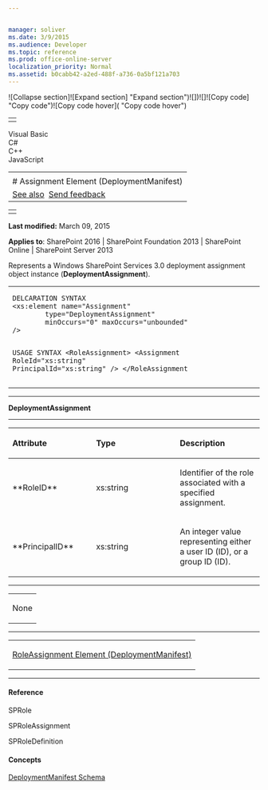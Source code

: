 ```yaml
---


manager: soliver
ms.date: 3/9/2015
ms.audience: Developer
ms.topic: reference
ms.prod: office-online-server
localization_priority: Normal
ms.assetid: b0cabb42-a2ed-488f-a736-0a5bf121a703
---
```


![Collapse
section]![Expand
section] "Expand section")![]()![])![]![]()![Copy
code] "Copy code")![Copy code
hover]( "Copy code hover")
<table>
<tbody>
<tr class="odd">
<td align="left"></td>
</tr>
</tbody>
</table>

Visual Basic  
C\#  
C++  
JavaScript  

<table>
<tbody>
<tr class="odd">
<td align="left"><span id="runningHeaderText"></span></td>
</tr>
<tr class="even">
<td align="left"># Assignment Element (DeploymentManifest)</td>
</tr>
<tr class="odd">
<td align="left"><a href="#seeAlsoToggle">See also</a>  <span id="headfeedbackarea" class="feedbackhead"><a href="javascript:SubmitFeedback(&#39;docthis@Microsoft.com&#39;,&#39;&#39;,&#39;&#39;,&#39;&#39;,&#39;1.0.18082.1225&#39;,&#39;%0\dThank%20you%20for%20your%20feedback.%20The%20developer%20writing%20teams%20use%20your%20feedback%20to%20improve%20documentation.%20While%20we%20are%20reviewing%20your%20feedback,%20we%20may%20send%20you%20e-mail%20to%20ask%20for%20clarification%20or%20feedback%20on%20a%20solution.%20We%20do%20not%20use%20your%20e-mail%20address%20for%20any%20other%20purpose%20and%20we%20delete%20it%20after%20we%20finish%20our%20review.%0\AFor%20further%20information%20about%20the%20privacy%20policies%20of%20Microsoft,%20please%20see%20http://privacy.microsoft.com/en-us/default.aspx.%0\A%0\d&#39;,&#39;Customer%20feedback&#39;);">Send feedback</a></span></td>
</tr>
</tbody>
</table>

<table>
<colgroup>
<col width="100%" />
</colgroup>
<tbody>
<tr class="odd">
<td align="left"></td>
</tr>
</tbody>
</table>

**Last modified:** March 09, 2015

**Applies to**: SharePoint 2016 | SharePoint Foundation 2013 |
SharePoint Online | SharePoint Server 2013

Represents a Windows SharePoint Services 3.0 deployment assignment
object instance (**DeploymentAssignment**).

<span codelanguage="other"></span>
<table>
<colgroup>
<col width="100%" />
</colgroup>
<tbody>
<tr class="odd">
<td align="left"><pre><code>DELCARATION SYNTAX
&lt;xs:element name=&quot;Assignment&quot; 
        type=&quot;DeploymentAssignment&quot; 
        minOccurs=&quot;0&quot; maxOccurs=&quot;unbounded&quot; 
/&gt;

USAGE SYNTAX
&lt;RoleAssignment&gt;
        &lt;Assignment
                RoleId=&quot;xs:string&quot;
                PrincipalId=&quot;xs:string&quot;
        /&gt;
&lt;/RoleAssignment</code></pre></td>
</tr>
</tbody>
</table>


-----------------------------------------------------------------------------------------------------------------------------------------------------------------------------------------

**DeploymentAssignment**


-----------------------------------------------------------------------------------------------------------------------------------------------------------------------------------------------

<table>
<colgroup>
<col width="33%" />
<col width="33%" />
<col width="33%" />
</colgroup>
<thead>
<tr class="header">
<th align="left"><p>Attribute</p></th>
<th align="left"><p>Type</p></th>
<th align="left"><p>Description</p></th>
</tr>
</thead>
<tbody>
<tr class="odd">
<td align="left"><p>**RoleID**</p></td>
<td align="left"><p>xs:string</p></td>
<td align="left"><p>Identifier of the role associated with a specified assignment.</p></td>
</tr>
<tr class="even">
<td align="left"><p>**PrincipalID**</p></td>
<td align="left"><p>xs:string</p></td>
<td align="left"><p>An integer value representing either a user ID (<span sdata="cer" target="P:Microsoft.SharePoint.SPUser.ID"><span class="nolink">ID</span></span>), or a group ID (<span sdata="cer" target="P:Microsoft.SharePoint.SPGroup.ID"><span class="nolink">ID</span></span>).</p></td>
</tr>
</tbody>
</table>


---------------------------------------------------------------------------------------------------------------------------------------------------------------------------------------------------

<table>
<colgroup>
<col width="100%" />
</colgroup>
<tbody>
<tr class="odd">
<td align="left"><p>None</p></td>
</tr>
</tbody>
</table>


----------------------------------------------------------------------------------------------------------------------------------------------------------------------------------------------------

<table>
<colgroup>
<col width="100%" />
</colgroup>
<tbody>
<tr class="odd">
<td align="left"><p><span sdata="link"><a href="roleassignment-element-deploymentmanifest.htm">RoleAssignment Element (DeploymentManifest)</a></span></p></td>
</tr>
</tbody>
</table>


-------------------------------------------------------------------------------------------------------------------------------------------------------------------------------------------

#### Reference

<span sdata="cer" target="T:Microsoft.SharePoint.SPRole"><span
class="nolink">SPRole</span></span>

<span sdata="cer" target="T:Microsoft.SharePoint.SPRoleAssignment"><span
class="nolink">SPRoleAssignment</span></span>

<span sdata="cer" target="T:Microsoft.SharePoint.SPRoleDefinition"><span
class="nolink">SPRoleDefinition</span></span>

#### Concepts

[DeploymentManifest
Schema](deploymentmanifest-schema.md)</span>








